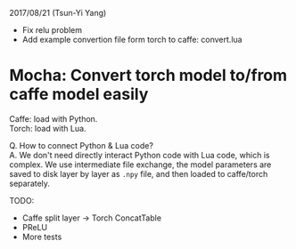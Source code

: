 2017/08/21 (Tsun-Yi Yang)
+ Fix relu problem
+ Add example convertion file form torch to caffe: convert.lua



# Mocha: Convert torch model to/from caffe model easily
Caffe: load with Python.  
Torch: load with Lua.

Q. How to connect Python & Lua code?  
A. We don't need directly interact Python code with Lua code, which is complex.
We use intermediate file exchange, the model parameters are saved to disk layer
by layer as `.npy` file, and then loaded to caffe/torch separately.

TODO:
- Caffe split layer -> Torch ConcatTable
- PReLU
- More tests
